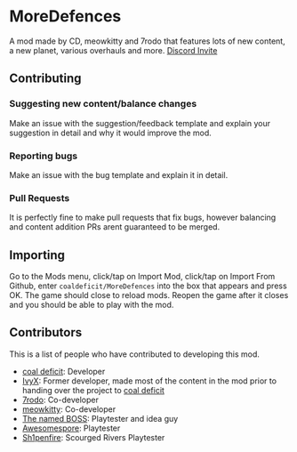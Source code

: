 # MoreDefences
A mod made by CD, meowkitty and 7rodo that features lots of new content, a new planet, various overhauls and more. [Discord Invite](https://discord.gg/9YHA3q8HHq)

## Contributing
### Suggesting new content/balance changes
Make an issue with the suggestion/feedback template and explain your suggestion in detail and why it would improve the mod.
### Reporting bugs
Make an issue with the bug template and explain it in detail.
### Pull Requests
It is perfectly fine to make pull requests that fix bugs, however balancing and content addition PRs arent guaranteed to be merged.

## Importing
Go to the Mods menu, click/tap on Import Mod, click/tap on Import From Github, enter ``coaldeficit/MoreDefences`` into the box that appears and press OK. The game should close to reload mods. Reopen the game after it closes and you should be able to play with the mod.

## Contributors
This is a list of people who have contributed to developing this mod.
- [coal deficit](https://github.com/coaldeficit): Developer
- [IvyX](https://github.com/TheRealIvyX): Former developer, made most of the content in the mod prior to handing over the project to [coal deficit](https://github.com/coaldeficit)
- [7rodo](https://github.com/7rodo): Co-developer
- [meowkitty](https://github.com/meowkitty9694e): Co-developer
- [The named BOSS](https://github.com/The-named-BOSS): Playtester and idea guy
- [Awesomespore](https://github.com/Awesomespore): Playtester
- [Sh1penfire](https://github.com/Sh1penfire): Scourged Rivers Playtester
